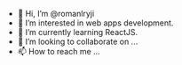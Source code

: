 - 👋 Hi, I’m @romanlryji
- 👀 I’m interested in web apps development.
- 🌱 I’m currently learning ReactJS.
- 💞️ I’m looking to collaborate on ...
- 📫 How to reach me ...

<!---
romanlryji/romanlryji is a ✨ special ✨ repository because its `README.md` (this file) appears on your GitHub profile.
You can click the Preview link to take a look at your changes.
--->
